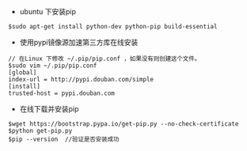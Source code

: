- ubuntu 下安装pip

```
$sudo apt-get install python-dev python-pip build-essential
```
- 使用pypi镜像源加速第三方库在线安装

```
// 在Linux 下修改 ~/.pip/pip.conf ，如果没有则创建这个文件。
$sudo vim ~/.pip/pip.conf
[global]
index-url = http://pypi.douban.com/simple
[install]
trusted-host = pypi.douban.com
```

- 在线下载并安装pip

```
$wget https://bootstrap.pypa.io/get-pip.py --no-check-certificate
$python get-pip.py
$pip --version  //验证是否安装成功
```
